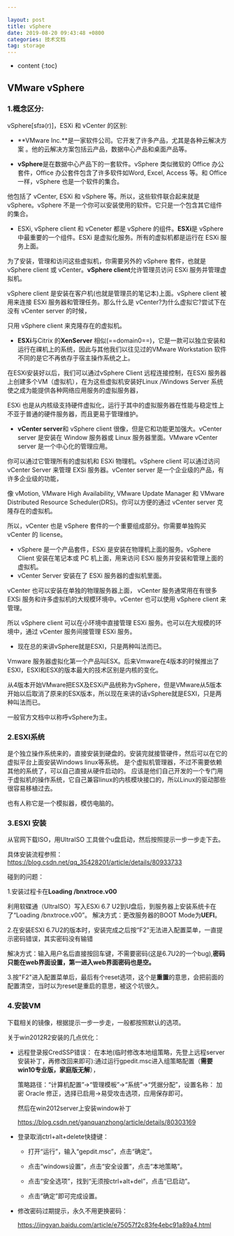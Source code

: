 ```yaml
---

layout: post
title: vSphere 
date: 2019-08-20 09:43:48 +0800
categories: 技术文档
tag: storage
---
```


* content
{:toc}
## VMware vSphere ##

### 1.概念区分: ###

vSphere[sfɪə(r)]，ESXi 和 vCenter 的区别:

+ **VMware Inc.**是一家软件公司。它开发了许多产品，尤其是各种云解决方案 。他的云解决方案包括云产品，数据中心产品和桌面产品等。

+ **vSphere**是在数据中心产品下的一套软件。vSphere 类似微软的 Office 办公套件，Office 办公套件包含了许多软件如Word, Excel, Access 等。和 Office 一样，vSphere 也是一个软件的集合。

他包括了 vCenter, ESXi 和 vSphere 等。所以，这些软件联合起来就是 vSphere。vSphere 不是一个你可以安装使用的软件。它只是一个包含其它组件的集合。

+ ESXi, vSphere client 和 vCeneter 都是 vSphere 的组件。**ESXi**是 vSphere 中最重要的一个组件。ESXi 是虚拟化服务。所有的虚拟机都是运行在 ESXi 服务上面。

为了安装，管理和访问这些虚拟机，你需要另外的 vSphere 套件，也就是 vSphere client 或 vCenter。**vSphere client**允许管理员访问 ESXi 服务并管理虚拟机。

vSphere client 是安装在客户机(也就是管理员的笔记本)上面。vSphere client 被用来连接 ESXi 服务器和管理任务。那么什么是 vCenter?为什么虚拟它?尝试下在没有 vCenter server 的时候，

只用 vSphere client 来克隆存在的虚拟机。

+ **ESXi**与Citrix 的**XenServer** 相似(==domain0==)，它是一款可以独立安装和运行在祼机上的系统，因此与其他我们以往见过的VMware Workstation 软件不同的是它不再依存于宿主操作系统之上。

在ESXi安装好以后，我们可以通过vSphere Client 远程连接控制，在ESXi 服务器上创建多个VM（虚拟机），在为这些虚拟机安装好Linux /Windows Server 系统使之成为能提供各种网络应用服务的虚拟服务器，

ESXi 也是从内核级支持硬件虚拟化，运行于其中的虚拟服务器在性能与稳定性上不亚于普通的硬件服务器，而且更易于管理维护。

+ **vCenter server**和 vSphere client 很像，但是它和功能更加强大。vCenter server 是安装在 Window 服务器或 Linux 服务器里面。VMware vCenter server 是一个中心化的管理应用。

你可以通过它管理所有的虚拟机和 ESXi 物理机。vSphere client 可以通过访问 vCenter Server 来管理 EXSi 服务器。vCenter server 是一个企业级的产品，有许多企业级的功能，

像 vMotion, VMware High Availability, VMware Update Manager 和 VMware Distributed Resource Scheduler(DRS)。你可以方便的通过 vCenter server 克隆存在的虚拟机。

所以，vCenter 也是 vSphere 套件的一个重要组成部分。你需要单独购买 vCenter 的 license。

+ vSphere 是一个产品套件，ESXi 是安装在物理机上面的服务。vSphere Client 安装在笔记本或 PC 机上面，用来访问 ESXi 服务并安装和管理上面的虚拟机。
+ vCenter Server 安装在了 ESXi 服务器的虚拟机里面。

vCenter 也可以安装在单独的物理服务器上面， vCenter 服务通常用在有很多 EXSi 服务和许多虚拟机的大规模环境中。vCenter 也可以使用 vSphere client 来管理。

所以 vSphere client 可以在小环境中直接管理 ESXi 服务。也可以在大规模的环境中，通过 vCenter 服务间接管理 ESXi 服务。

+ 现在总的来讲vSphere就是ESXI，只是两种叫法而已。

Vmware 服务器虚拟化第一个产品叫ESX。后来Vmware在4版本的时候推出了ESXI，ESXI和ESX的版本最大的技术区别是内核的变化。

从4版本开始VMware把ESX及ESXi产品统称为vSphere，但是VMware从5版本开始以后取消了原来的ESX版本，所以现在来讲的话vSphere就是ESXI，只是两种叫法而已。

一般官方文档中以称呼vSphere为主。



### 2.ESXI系统 ###

是个独立操作系统来的，直接安装到硬盘的。安装完就接管硬件，然后可以在它的虚拟平台上面安装Windows  linux等系统。  是个虚拟机管理器，不过不需要依赖其他的系统了，可以自己直接从硬件启动的。
应该是他们自己开发的一个专门用于虚拟机的操作系统，它自己兼容linux的内核模块接口的，所以Linux的驱动那些很容易移植过去。

也有人称它是一个模拟器，模仿电脑的。

### 3.ESXI 安装 ###

从官网下载ISO，用UltraISO 工具做个u盘启动，然后按照提示一步一步走下去。

具体安装流程参照：<https://blog.csdn.net/qq_35428201/article/details/80933733>

碰到的问题：

1.安装过程卡在**Loading /bnxtroce.v00**

利用软碟通（UltraISO）写入ESXi 6.7 U2到U盘后，到服务器上安装系统卡在了“Loading /bnxtroce.v00”。
解决方式：更改服务器的BOOT Mode为**UEFI**。

2.在安装ESXI 6.7U2的版本时，安装完成之后按“F2”无法进入配置菜单，一直提示密码错误，其实密码没有输错

解决方式：输入用户名后直接按回车键，不需要密码(这是6.7U2的一个bug),**密码只能在web界面设置，第一进入web界面密码也是空。**

3.按"F2"进入配置菜单后，最后有个reset选项，这个是**重置**的意思，会把前面的配置清空，当时以为reset是重启的意思，被这个坑很久。

### 4.安装VM ###

下载相关的镜像，根据提示一步一步走，一般都按照默认的选项。

关于win2012R2安装的几点优化：

+ 远程登录报CredSSP错误：
  在本地(临时修改本地组策略，先登上远程server安装补丁，再修改回来即可):通过运行gpedit.msc进入组策略配置（**需要win10专业版，家庭版无解**），

  策略路径：“计算机配置”->“管理模板”->“系统”->“凭据分配”，设置名称： 加密 Oracle 修正，选择已启用->易受攻击选项，应用保存即可。

  然后在win2012server上安装window补丁

  <https://blog.csdn.net/ganquanzhong/article/details/80303169>


+ 登录取消ctrl+alt+delete快捷键：

  - 打开“运行”，输入“gepdit.msc”，点击“确定”。

  - 点击“windows设置”，点击“安全设置”，点击“本地策略”。

  - 点击“安全选项”，找到“无须按ctrl+alt+del”，点击“已启动”。

  - 点击“确定”即可完成设置。

    


+ 修改密码过期提示，永久不用更换密码：

  <https://jingyan.baidu.com/article/e75057f2c83fe4ebc91a89a4.html>
